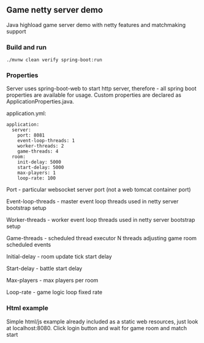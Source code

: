 ## Game netty server demo

Java highload game server demo with netty features
and matchmaking support

### Build and run

```
./mvnw clean verify spring-boot:run
```

### Properties

Server uses spring-boot-web to start http server, 
therefore - all spring boot properties are available for usage.
Custom properties are declared as ApplicationProperties.java.

application.yml:
```
application:
  server:
    port: 8081
    event-loop-threads: 1
    worker-threads: 2
    game-threads: 4
  room:
    init-delay: 5000
    start-delay: 5000
    max-players: 1
    loop-rate: 100
```
Port - particular websocket server port (not a web tomcat container port)

Event-loop-threads - master event loop threads used in netty server bootstrap setup

Worker-threads - worker event loop threads used in netty server bootstrap setup

Game-threads -  scheduled thread executor N threads adjusting game room scheduled events

Initial-delay - room update tick start delay

Start-delay - battle start delay

Max-players - max players per room

Loop-rate - game logic loop fixed rate

### Html example
Simple html/js example already included as a static web resources,
just look at localhost:8080. Click login button and wait for game room and match start

